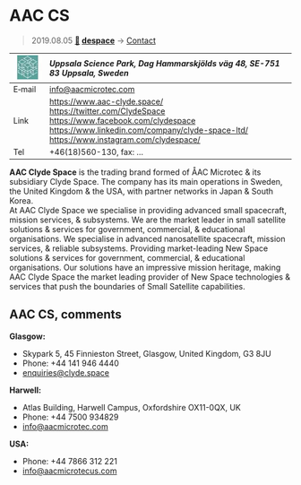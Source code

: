 # AAC CS
> 2019.08.05 **[🚀](../index/index.md) [despace](index.md)** → [Contact](contact.md)

|[![](f/contact/a/aac_cs_logo1_thumb.jpg)](f/contact/a/aac_cs_logo1.png)|*Uppsala Science Park, Dag Hammarskjölds väg 48, SE-751 83 Uppsala, Sweden*|
|:--|:--|
|E‑mail| <info@aacmicrotec.com> |
|Link| <https://www.aac-clyde.space/><br> <https://twitter.com/ClydeSpace><br> <https://www.facebook.com/clydespace><br> <https://www.linkedin.com/company/clyde-space-ltd/><br> <https://www.instagram.com/clydespace/> |
|Tel| +46(18)560-130, fax: … |

**AAC Clyde Space** is the trading brand formed of ÅAC Microtec & its subsidiary Clyde Space. The company has its main operations in Sweden, the United Kingdom & the USA, with partner networks in Japan & South Korea.  
At AAC Clyde Space we specialise in providing advanced small spacecraft, mission services, & subsystems. We are the market leader in small satellite solutions & services for government, commercial, & educational organisations. We specialise in advanced nanosatellite spacecraft, mission services, & reliable subsystems. Providing market-leading New Space solutions & services for government, commercial, & educational organisations. Our solutions have an impressive mission heritage, making AAC Clyde Space the market leading provider of New Space technologies & services that push the boundaries of Small Satellite capabilities.



<p style="page-break-after:always"> </p>

## AAC CS, comments

**Glasgow:**

   - Skypark 5, 45 Finnieston Street, Glasgow, United Kingdom,  G3 8JU
   - Phone: +44 141 946 4440
   - <enquiries@clyde.space>

**Harwell:**

   - Atlas Building, Harwell Campus, Oxfordshire OX11-0QX, UK
   - Phone: +44 7500 934829
   - <info@aacmicrotec.com>

**USA:**

   - Phone: +44 7866 312 221
   - <info@aacmicrotecus.com>
